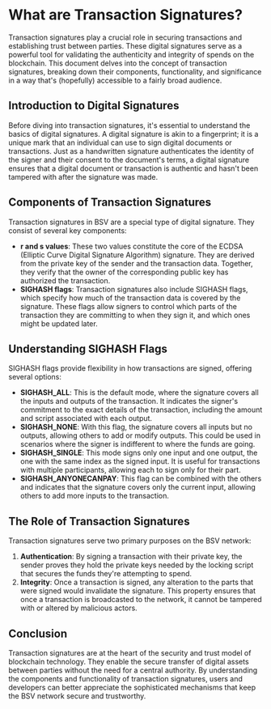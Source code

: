 # What are Transaction Signatures?

Transaction signatures play a crucial role in securing transactions and establishing trust between parties. These digital signatures serve as a powerful tool for validating the authenticity and integrity of spends on the blockchain. This document delves into the concept of transaction signatures, breaking down their components, functionality, and significance in a way that's (hopefully) accessible to a fairly broad audience.

## Introduction to Digital Signatures

Before diving into transaction signatures, it's essential to understand the basics of digital signatures. A digital signature is akin to a fingerprint; it is a unique mark that an individual can use to sign digital documents or transactions. Just as a handwritten signature authenticates the identity of the signer and their consent to the document's terms, a digital signature ensures that a digital document or transaction is authentic and hasn't been tampered with after the signature was made.

## Components of Transaction Signatures

Transaction signatures in BSV are a special type of digital signature. They consist of several key components:

- **r and s values**: These two values constitute the core of the ECDSA (Elliptic Curve Digital Signature Algorithm) signature. They are derived from the private key of the sender and the transaction data. Together, they verify that the owner of the corresponding public key has authorized the transaction.
- **SIGHASH flags**: Transaction signatures also include SIGHASH flags, which specify how much of the transaction data is covered by the signature. These flags allow signers to control which parts of the transaction they are committing to when they sign it, and which ones might be updated later.

## Understanding SIGHASH Flags

SIGHASH flags provide flexibility in how transactions are signed, offering several options:

- **SIGHASH_ALL**: This is the default mode, where the signature covers all the inputs and outputs of the transaction. It indicates the signer's commitment to the exact details of the transaction, including the amount and script associated with each output.
- **SIGHASH_NONE**: With this flag, the signature covers all inputs but no outputs, allowing others to add or modify outputs. This could be used in scenarios where the signer is indifferent to where the funds are going.
- **SIGHASH_SINGLE**: This mode signs only one input and one output, the one with the same index as the signed input. It is useful for transactions with multiple participants, allowing each to sign only for their part.
- **SIGHASH_ANYONECANPAY**: This flag can be combined with the others and indicates that the signature covers only the current input, allowing others to add more inputs to the transaction.

## The Role of Transaction Signatures

Transaction signatures serve two primary purposes on the BSV network:

1. **Authentication**: By signing a transaction with their private key, the sender proves they hold the private keys needed by the locking script that secures the funds they're attempting to spend.
2. **Integrity**: Once a transaction is signed, any alteration to the parts that were signed would invalidate the signature. This property ensures that once a transaction is broadcasted to the network, it cannot be tampered with or altered by malicious actors.

## Conclusion

Transaction signatures are at the heart of the security and trust model of blockchain technology. They enable the secure transfer of digital assets between parties without the need for a central authority. By understanding the components and functionality of transaction signatures, users and developers can better appreciate the sophisticated mechanisms that keep the BSV network secure and trustworthy.
